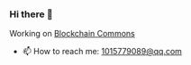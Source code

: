 ### Hi there 👋

Working on [Blockchain Commons](https://www.blockchaincommons.com/home/)
- 📫 How to reach me: 1015779089@qq.com

